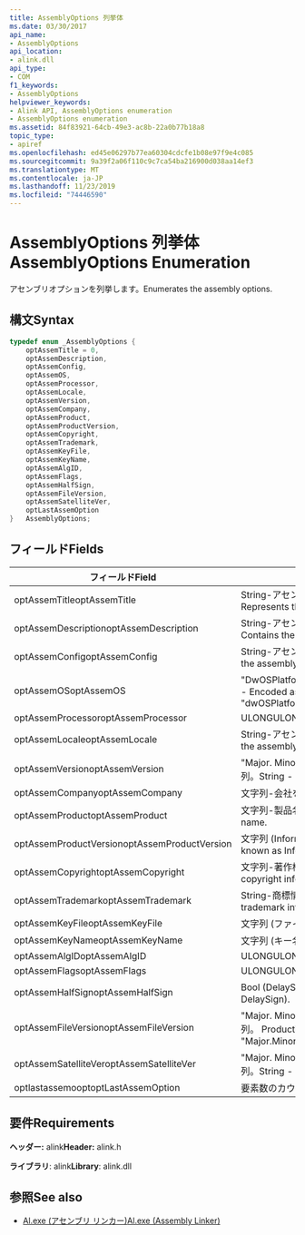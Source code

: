 ```yaml
---
title: AssemblyOptions 列挙体
ms.date: 03/30/2017
api_name:
- AssemblyOptions
api_location:
- alink.dll
api_type:
- COM
f1_keywords:
- AssemblyOptions
helpviewer_keywords:
- Alink API, AssemblyOptions enumeration
- AssemblyOptions enumeration
ms.assetid: 84f83921-64cb-49e3-ac8b-22a0b77b18a8
topic_type:
- apiref
ms.openlocfilehash: ed45e06297b77ea60304cdcfe1b08e97f9e4c085
ms.sourcegitcommit: 9a39f2a06f110c9c7ca54ba216900d038aa14ef3
ms.translationtype: MT
ms.contentlocale: ja-JP
ms.lasthandoff: 11/23/2019
ms.locfileid: "74446590"
---
```

# <a name="assemblyoptions-enumeration"></a><span data-ttu-id="20641-102">AssemblyOptions 列挙体</span><span class="sxs-lookup"><span data-stu-id="20641-102">AssemblyOptions Enumeration</span></span>
<span data-ttu-id="20641-103">アセンブリオプションを列挙します。</span><span class="sxs-lookup"><span data-stu-id="20641-103">Enumerates the assembly options.</span></span>  
  
## <a name="syntax"></a><span data-ttu-id="20641-104">構文</span><span class="sxs-lookup"><span data-stu-id="20641-104">Syntax</span></span>  
  
```cpp  
typedef enum _AssemblyOptions {  
    optAssemTitle = 0,  
    optAssemDescription,  
    optAssemConfig,  
    optAssemOS,  
    optAssemProcessor,  
    optAssemLocale,  
    optAssemVersion,  
    optAssemCompany,  
    optAssemProduct,  
    optAssemProductVersion,  
    optAssemCopyright,  
    optAssemTrademark,  
    optAssemKeyFile,  
    optAssemKeyName,  
    optAssemAlgID,  
    optAssemFlags,  
    optAssemHalfSign,  
    optAssemFileVersion,  
    optAssemSatelliteVer,  
    optLastAssemOption  
}   AssemblyOptions;  
```  
  
## <a name="fields"></a><span data-ttu-id="20641-105">フィールド</span><span class="sxs-lookup"><span data-stu-id="20641-105">Fields</span></span>  
  
|<span data-ttu-id="20641-106">フィールド</span><span class="sxs-lookup"><span data-stu-id="20641-106">Field</span></span>|<span data-ttu-id="20641-107">説明</span><span class="sxs-lookup"><span data-stu-id="20641-107">Description</span></span>|  
|-----------|-----------------|  
|<span data-ttu-id="20641-108">optAssemTitle</span><span class="sxs-lookup"><span data-stu-id="20641-108">optAssemTitle</span></span>|<span data-ttu-id="20641-109">String-アセンブリのタイトルを表します。</span><span class="sxs-lookup"><span data-stu-id="20641-109">String - Represents the assembly title.</span></span>|  
|<span data-ttu-id="20641-110">optAssemDescription</span><span class="sxs-lookup"><span data-stu-id="20641-110">optAssemDescription</span></span>|<span data-ttu-id="20641-111">String-アセンブリの説明が含まれています。</span><span class="sxs-lookup"><span data-stu-id="20641-111">String - Contains the assembly description.</span></span>|  
|<span data-ttu-id="20641-112">optAssemConfig</span><span class="sxs-lookup"><span data-stu-id="20641-112">optAssemConfig</span></span>|<span data-ttu-id="20641-113">String-アセンブリ構成が含まれています。</span><span class="sxs-lookup"><span data-stu-id="20641-113">String - Contains the assembly configuration.</span></span>|  
|<span data-ttu-id="20641-114">optAssemOS</span><span class="sxs-lookup"><span data-stu-id="20641-114">optAssemOS</span></span>|<span data-ttu-id="20641-115">"DwOSPlatformId" としてエンコードされた文字列。</span><span class="sxs-lookup"><span data-stu-id="20641-115">String - Encoded as: "dwOSPlatformId.dwOSMajorVersion.dwOSMinorVersion".</span></span>|  
|<span data-ttu-id="20641-116">optAssemProcessor</span><span class="sxs-lookup"><span data-stu-id="20641-116">optAssemProcessor</span></span>|<span data-ttu-id="20641-117">ULONG</span><span class="sxs-lookup"><span data-stu-id="20641-117">ULONG</span></span>|  
|<span data-ttu-id="20641-118">optAssemLocale</span><span class="sxs-lookup"><span data-stu-id="20641-118">optAssemLocale</span></span>|<span data-ttu-id="20641-119">String-アセンブリロケールを格納します。</span><span class="sxs-lookup"><span data-stu-id="20641-119">String - Contains the assembly locale.</span></span>|  
|<span data-ttu-id="20641-120">optAssemVersion</span><span class="sxs-lookup"><span data-stu-id="20641-120">optAssemVersion</span></span>|<span data-ttu-id="20641-121">"Major. Minor. Build. Revision" としてエンコードされた文字列。</span><span class="sxs-lookup"><span data-stu-id="20641-121">String - Encoded as: "Major.Minor.Build.Revision".</span></span>|  
|<span data-ttu-id="20641-122">optAssemCompany</span><span class="sxs-lookup"><span data-stu-id="20641-122">optAssemCompany</span></span>|<span data-ttu-id="20641-123">文字列-会社を含みます。</span><span class="sxs-lookup"><span data-stu-id="20641-123">String - Contains the company.</span></span>|  
|<span data-ttu-id="20641-124">optAssemProduct</span><span class="sxs-lookup"><span data-stu-id="20641-124">optAssemProduct</span></span>|<span data-ttu-id="20641-125">文字列-製品名が含まれます。</span><span class="sxs-lookup"><span data-stu-id="20641-125">String - Contains the product name.</span></span>|  
|<span data-ttu-id="20641-126">optAssemProductVersion</span><span class="sxs-lookup"><span data-stu-id="20641-126">optAssemProductVersion</span></span>|<span data-ttu-id="20641-127">文字列 (InformationalVersion とも呼ばれます)。</span><span class="sxs-lookup"><span data-stu-id="20641-127">String (also known as InformationalVersion).</span></span>|  
|<span data-ttu-id="20641-128">optAssemCopyright</span><span class="sxs-lookup"><span data-stu-id="20641-128">optAssemCopyright</span></span>|<span data-ttu-id="20641-129">文字列-著作権情報が含まれています。</span><span class="sxs-lookup"><span data-stu-id="20641-129">String - Contains the copyright information.</span></span>|  
|<span data-ttu-id="20641-130">optAssemTrademark</span><span class="sxs-lookup"><span data-stu-id="20641-130">optAssemTrademark</span></span>|<span data-ttu-id="20641-131">String-商標情報が含まれています。</span><span class="sxs-lookup"><span data-stu-id="20641-131">String - Contains the trademark information.</span></span>|  
|<span data-ttu-id="20641-132">optAssemKeyFile</span><span class="sxs-lookup"><span data-stu-id="20641-132">optAssemKeyFile</span></span>|<span data-ttu-id="20641-133">文字列 (ファイル名)。</span><span class="sxs-lookup"><span data-stu-id="20641-133">String (file name).</span></span>|  
|<span data-ttu-id="20641-134">optAssemKeyName</span><span class="sxs-lookup"><span data-stu-id="20641-134">optAssemKeyName</span></span>|<span data-ttu-id="20641-135">文字列 (キー名)。</span><span class="sxs-lookup"><span data-stu-id="20641-135">String (The key name).</span></span>|  
|<span data-ttu-id="20641-136">optAssemAlgID</span><span class="sxs-lookup"><span data-stu-id="20641-136">optAssemAlgID</span></span>|<span data-ttu-id="20641-137">ULONG</span><span class="sxs-lookup"><span data-stu-id="20641-137">ULONG</span></span>|  
|<span data-ttu-id="20641-138">optAssemFlags</span><span class="sxs-lookup"><span data-stu-id="20641-138">optAssemFlags</span></span>|<span data-ttu-id="20641-139">ULONG</span><span class="sxs-lookup"><span data-stu-id="20641-139">ULONG</span></span>|  
|<span data-ttu-id="20641-140">optAssemHalfSign</span><span class="sxs-lookup"><span data-stu-id="20641-140">optAssemHalfSign</span></span>|<span data-ttu-id="20641-141">Bool (DelaySign とも呼ばれます)。</span><span class="sxs-lookup"><span data-stu-id="20641-141">Bool (Also known as DelaySign).</span></span>|  
|<span data-ttu-id="20641-142">optAssemFileVersion</span><span class="sxs-lookup"><span data-stu-id="20641-142">optAssemFileVersion</span></span>|<span data-ttu-id="20641-143">"Major. Minor. Build. Revision" としてエンコードされた文字列。 ProductVersion と同じです。</span><span class="sxs-lookup"><span data-stu-id="20641-143">String - Encoded as "Major.Minor.Build.Revision"--same as ProductVersion.</span></span>|  
|<span data-ttu-id="20641-144">optAssemSatelliteVer</span><span class="sxs-lookup"><span data-stu-id="20641-144">optAssemSatelliteVer</span></span>|<span data-ttu-id="20641-145">"Major. Minor. Build. Revision" としてエンコードされた文字列。</span><span class="sxs-lookup"><span data-stu-id="20641-145">String - Encoded as "Major.Minor.Build.Revision".</span></span>|  
|<span data-ttu-id="20641-146">optlastassemoopt</span><span class="sxs-lookup"><span data-stu-id="20641-146">optLastAssemOption</span></span>|<span data-ttu-id="20641-147">要素数のカウンター。</span><span class="sxs-lookup"><span data-stu-id="20641-147">A counter of the number of elements.</span></span>|  
  
## <a name="requirements"></a><span data-ttu-id="20641-148">要件</span><span class="sxs-lookup"><span data-stu-id="20641-148">Requirements</span></span>  
 <span data-ttu-id="20641-149">**ヘッダー:** alink</span><span class="sxs-lookup"><span data-stu-id="20641-149">**Header:** alink.h</span></span>  
  
 <span data-ttu-id="20641-150">**ライブラリ**: alink</span><span class="sxs-lookup"><span data-stu-id="20641-150">**Library**: alink.dll</span></span>  
  
## <a name="see-also"></a><span data-ttu-id="20641-151">参照</span><span class="sxs-lookup"><span data-stu-id="20641-151">See also</span></span>

- [<span data-ttu-id="20641-152">Al.exe (アセンブリ リンカー)</span><span class="sxs-lookup"><span data-stu-id="20641-152">Al.exe (Assembly Linker)</span></span>](../../tools/al-exe-assembly-linker.md)
